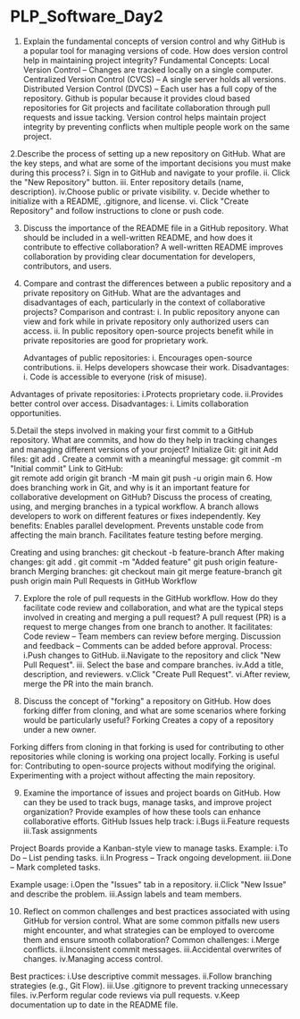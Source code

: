# PLP_Software_Day2
1.  Explain the fundamental concepts of version control and why GitHub is a popular tool     for managing versions of code. How does version control help in maintaining project      integrity?
   Fundamental Concepts:
    Local Version Control – Changes are tracked locally on a single computer.
Centralized Version Control (CVCS) – A single server holds all versions. 
Distributed Version Control (DVCS) – Each user has a full copy of the repository.
Github is popular because it provides cloud based repositories for Git projects and facilitate collaboration through pull requests and issue tacking.
Version control helps maintain project integrity by preventing conflicts when multiple people work on the same project.

2.Describe the process of setting up a new repository on GitHub. What are the key steps, and what are some of the important decisions you must make during this process?
  i. Sign in to GitHub and navigate to your profile.
  ii. Click the "New Repository" button.
  iii. Enter repository details (name, description).
  iv.Choose public or private visibility.
  v. Decide whether to initialize with a README, .gitignore, and license.
  vi. Click "Create Repository" and follow instructions to clone or push code.

3. Discuss the importance of the README file in a GitHub repository. What should be included in a well-written README, and how does it contribute to effective collaboration?
A well-written README improves collaboration by providing clear documentation for developers, contributors, and users.
  
4. Compare and contrast the differences between a public repository and a private repository on GitHub. What are the advantages and disadvantages of each, particularly in the context of collaborative projects?
  Comparison and contrast:
     i. In public repository anyone can view and fork while in private repository only authorized users can access.
     ii. In public repository open-source  projects benefit while in private repositories are good for proprietary work.

      Advantages of public repositories:
    i. Encourages open-source contributions.
    ii. Helps developers showcase their work.
      Disadvantages:
    i. Code is accessible to everyone (risk of misuse).

  Advantages of private repositories:
    i.Protects proprietary code.
    ii.Provides better control over access.
  Disadvantages:
  i. Limits collaboration opportunities.
  
  5.Detail the steps involved in making your first commit to a GitHub repository. What are commits, and how do they help in tracking changes and managing different versions of your project?
    Initialize Git:
      git init
    Add files:
      git add .
    Create a commit with a meaningful message:
      git commit -m "Initial commit"
    Link to GitHub:  
      git remote add origin <repository-URL>
      git branch -M main
      git push -u origin main
6. How does branching work in Git, and why is it an important feature for collaborative development on GitHub? Discuss the process of creating, using, and merging branches in a typical workflow.
  A branch allows developers to work on different features or fixes independently. Key benefits:
  Enables parallel development.
  Prevents unstable code from affecting the main branch.
  Facilitates feature testing before merging.

  Creating and using branches:
    git checkout -b feature-branch
    After making changes:
    git add .
    git commit -m "Added feature"
    git push origin feature-branch
    Merging branches:
    git checkout main
    git merge feature-branch
    git push origin main
    Pull Requests in GitHub Workflow

7. Explore the role of pull requests in the GitHub workflow. How do they facilitate code review and collaboration, and what are the typical steps involved in creating and merging a pull request?
 A pull request (PR) is a request to merge changes from one branch to another. It facilitates:
        Code review – Team members can review before merging.
        Discussion and feedback – Comments can be added before approval.
     Process:
      i.Push changes to GitHub.
      ii.Navigate to the repository and click "New Pull Request".
      iii. Select the base and compare branches.
      iv.Add a title, description, and reviewers.
      v.Click "Create Pull Request".
      vi.After review, merge the PR into the main branch.
     
  
8.  Discuss the concept of "forking" a repository on GitHub. How does forking differ from cloning, and what are some scenarios where forking would be particularly useful?
Forking Creates a copy of a repository under a new owner.


Forking differs from cloning in that forking is used for contributing to other repositories while cloning is working ona project locally.
Forking is useful for:
    Contributing to open-source projects without modifying the original.
    Experimenting with a project without affecting the main repository.

9. Examine the importance of issues and project boards on GitHub. How can they be used to track bugs, manage tasks, and improve project organization? Provide examples of how these tools can enhance collaborative efforts.
    GitHub Issues help track:
    i.Bugs
    ii.Feature requests
    iii.Task assignments

Project Boards provide a Kanban-style view to manage tasks. Example:
    i.To Do – List pending tasks.
    ii.In Progress – Track ongoing development.
    iii.Done – Mark completed tasks.

Example usage:
    i.Open the "Issues" tab in a repository.
    ii.Click "New Issue" and describe the problem.
    iii.Assign labels and team members.
  
10. Reflect on common challenges and best practices associated with using GitHub for version control. What are some common pitfalls new users might encounter, and what strategies can be employed to overcome them and ensure smooth collaboration?
Common challenges:
    i.Merge conflicts.
    ii.Inconsistent commit messages.
    iii.Accidental overwrites of changes.
    iv.Managing access control.

Best practices:
    i.Use descriptive commit messages.
    ii.Follow branching strategies (e.g., Git Flow).
    iii.Use .gitignore to prevent tracking unnecessary files.
    iv.Perform regular code reviews via pull requests.
    v.Keep documentation up to date in the README file.
    

